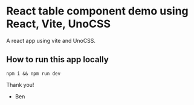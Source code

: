 # React table component demo using React, Vite, UnoCSS

A react app using vite and UnoCSS.

## How to run this app locally

`npm i && npm run dev`

Thank you!

- Ben